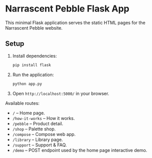 # Narrascent Pebble Flask App

This minimal Flask application serves the static HTML pages for the Narrascent Pebble website.

## Setup
1. Install dependencies:
   ```bash
   pip install flask
   ```
2. Run the application:
   ```bash
   python app.py
   ```
3. Open `http://localhost:5000/` in your browser.

Available routes:
- `/` – Home page.
- `/how-it-works` – How it works.
- `/pebble` – Product detail.
- `/shop` – Palette shop.
- `/compose` – Compose web app.
- `/library` – Library page.
- `/support` – Support & FAQ.
- `/demo` – POST endpoint used by the home page interactive demo.
